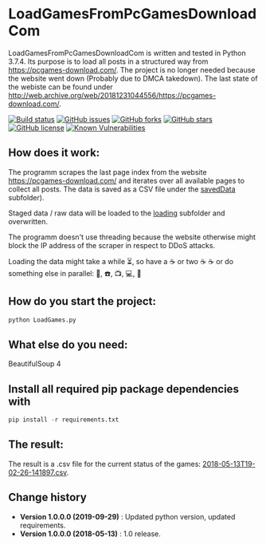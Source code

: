 # LoadGamesFromPcGamesDownloadCom

LoadGamesFromPcGamesDownloadCom is written and tested in Python 3.7.4. Its purpose is to load all posts in a structured way from https://pcgames-download.com/.
The project is no longer needed because the website went down (Probably due to DMCA takedown).
The last state of the webiste can be found under http://web.archive.org/web/20181231044556/https://pcgames-download.com/.

[![Build status](https://ci.appveyor.com/api/projects/status/che88x6i83lacy0x?svg=true)](https://ci.appveyor.com/project/SeppPenner/loadgamesfrompcgamesdownloadcom)
[![GitHub issues](https://img.shields.io/github/issues/SeppPenner/LoadGamesFromPcGamesDownloadCom.svg)](https://github.com/SeppPenner/LoadGamesFromPcGamesDownloadCom/issues)
[![GitHub forks](https://img.shields.io/github/forks/SeppPenner/LoadGamesFromPcGamesDownloadCom.svg)](https://github.com/SeppPenner/LoadGamesFromPcGamesDownloadCom/network)
[![GitHub stars](https://img.shields.io/github/stars/SeppPenner/LoadGamesFromPcGamesDownloadCom.svg)](https://github.com/SeppPenner/LoadGamesFromPcGamesDownloadCom/stargazers)
[![GitHub license](https://img.shields.io/badge/license-AGPL-blue.svg)](https://raw.githubusercontent.com/SeppPenner/LoadGamesFromPcGamesDownloadCom/master/License.txt)
[![Known Vulnerabilities](https://snyk.io/test/github/SeppPenner/LoadGamesFromPcGamesDownloadCom/badge.svg)](https://snyk.io/test/github/SeppPenner/LoadGamesFromPcGamesDownloadCom) 

## How does it work:

The programm scrapes the last page index from the website https://pcgames-download.com/ and iterates over all available pages to collect all posts. The data is saved as a CSV file 
under the [savedData](https://github.com/SeppPenner/LoadGamesFromPcGamesDownloadCom/tree/master/savedData) subfolder).

Staged data / raw data will be loaded to the [loading](https://github.com/SeppPenner/LoadGamesFromPcGamesDownloadCom/tree/master/loading) subfolder and overwritten.

The programm doesn't use threading because the website otherwise might block the IP address of the scraper in respect to DDoS attacks.

Loading the data might take a while :hourglass_flowing_sand:, so have a :coffee: or two :coffee: :coffee: or do something else in parallel: :iphone:, :telephone:, :tv:, :computer:, :toilet:

## How do you start the project:

```python
python LoadGames.py
```

## What else do you need:

BeautifulSoup 4

## Install all required pip package dependencies with
```python
pip install -r requirements.txt
```

## The result:

The result is a .csv file for the current status of the games: [2018-05-13T19-02-26-141897.csv](https://github.com/SeppPenner/LoadGamesFromPcGamesDownloadCom/tree/master/savedData/2018-05-13T19-02-26-141897.csv).

Change history
--------------

* **Version 1.0.0.0 (2019-09-29)** : Updated python version, updated requirements.
* **Version 1.0.0.0 (2018-05-13)** : 1.0 release.